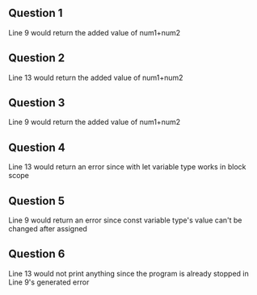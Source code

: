 ## Question 1
Line 9 would return the added value of num1+num2

## Question 2
Line 13 would return the added value of num1+num2

## Question 3
Line 9 would return the added value of num1+num2

## Question 4
Line 13 would return an error since with let variable type works in block scope

## Question 5
Line 9 would return an error since const variable type's value can't be changed after assigned

## Question 6 
Line 13 would not print anything since the program is already stopped in Line 9's generated error

